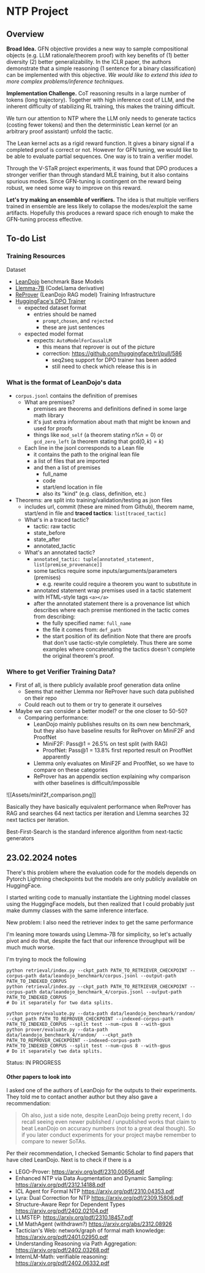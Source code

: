 # NTP Project

## Overview
**Broad Idea.** GFN objective provides a new way to sample compositional objects (e.g. LLM rationale/theorem proof) with key benefits of (1) better diversity (2) better generalizability. In the ICLR paper, the authors demonstrate that a simple reasoning (1 sentence for a binary classification) can be implemented with this objective. *We would like to extend this idea to more complex problems/inference techniques.*

**Implementation Challenge.** CoT reasoning results in a large number of tokens (long trajectory). Together with high inference cost of LLM, and the inherent difficulty of stabilizing RL training, this makes the training difficult.

We turn our attention to NTP where the LLM only needs to generate tactics (costing fewer tokens) and then the deterministic Lean kernel (or an arbitrary proof assistant) unfold the tactic.

The Lean kernel acts as a rigid reward function. It gives a binary signal if a completed proof is correct or not. However for GFN tuning, we would like to be able to evaluate partial sequences. One way is to train a verifier model.

Through the V-STaR project experiments, it was found that DPO produces a stronger verifier than through standard MLE training, but it also contains spurious modes. Since GFN-tuning is contingent on the reward being robust, we need some way to improve on this reward.

**Let's try making an ensemble of verifiers.** The idea is that multiple verifiers trained in ensemble are less likely to collapse the modes/exploit the same artifacts. Hopefully this produces a reward space rich enough to make the GFN-tuning process effective.

## To-do List

### Training Resources
Dataset
- [LeanDojo](https://leandojo.org) benchmark
Base Models
- [Llemma-7B](https://huggingface.co/EleutherAI/llemma_7b) (CodeLlama derivative)
- [ReProver](https://github.com/lean-dojo/ReProver) (LeanDojo RAG model)
Training Infrastructure
- [HuggingFace's DPO Trainer](https://huggingface.co/docs/trl/main/en/dpo_trainer)
	- expected dataset format
		- entries should be named 
			- `prompt`,`chosen`, and `rejected`
			- these are just sentences
	- expected model format
		- expects: `AutoModelForCausalLM`
			- this means that reprover is out of the picture
			- correction: https://github.com/huggingface/trl/pull/586
				- seq2seq support for DPO trainer has been added
				- still need to check which release this is in

### What is the format of LeanDojo's data
- `corpus.jsonl` contains the definition of premises
	- What are premises?
		- premises are theorems and definitions defined in some large math library
		- it's just extra information about math that might be known and used for proofs
		- things like `mod_self` (a theorem stating $n \% n = 0$) or `gcd_zero_left` (a theorem stating that $\text{gcd}(0,k) = k$)
	- Each line in the jsonl corresponds to a Lean file
		- it contains the path to the original lean file
		- a list of files that are imported
		- and then a list of premises
			- full_name
			- code
			- start/end location in file
			- also its "kind" (e.g. class, definition, etc.)
- Theorems: are split into training/validation/testing as json files
	- includes url, commit (these are mined from Github), theorem name, start/end in file and **traced tactics**: `list[traced_tactic]`
	- What's in a traced tactic?
		- tactic: raw tactic
		- state_before
		- state_after
		- annotated_tactic
	- What's an annotated tactic?
		- `annotated_tactic: tuple[annotated_statement, list[premise_provenance]]`
		- some tactics require some inputs/arguments/parameters (premises)
			- e.g. rewrite could require a theorem you want to substitute in
		- annotated statement wrap premises used in a tactic statement with HTML-style tags `<a></a>`
		- after the annotated  statement there is a provenance list which describes where each premise mentioned in the tactic comes from describing:
			- the fully specified name: `full_name`
			- the file it comes from: `def_path`
			- the start position of its definition
Note that there are proofs that don't use tactic-style completely.
Thus there are some examples where concatenating the tactics doesn't complete the original theorem's proof.
### Where to get Verifier Training Data?
- First of all, is there publicly available proof generation data online
	- Seems that neither Llemma nor ReProver have such data published on their repo
	- Could reach out to them or try to generate it ourselves
- Maybe we can consider a better model? or the one closer to 50-50?
	- Comparing performance:
		- LeanDojo mainly publishes results on its own new benchmark, but they also have baseline results for ReProver on MiniF2F and ProofNet
			- MiniF2F: Pass@1 = 26.5% on test split (with RAG)
			- ProofNet: Pass@1 = 13.8% first reported result on ProofNet apparently
		- Llemma only evaluates on MiniF2F and ProofNet, so we have to compare on these categories
		- ReProver has an appendix section explaining why comparison with other baselines is difficult/impossible

![[Assets/minif2f_comparison.png]]

Basically they have basically equivalent performance when ReProver has RAG and searches 64 next tactics per iteration and Llemma searches 32 next tactics per iteration.

Best-First-Search is the standard inference algorithm from next-tactic generators


## 23.02.2024 notes
There's this problem where the evaluation code for the models depends on Pytorch Lightning checkpoints but the models are only publicly available on HuggingFace.

I started writing code to manually instantiate the Lightning model classes using the HuggingFace models, but then realized that I could probably just make dummy classes with the same inference interface. 

New problem: I also need the retriever index to get the same performance

I'm leaning more towards using Llemma-7B for simplicity, so let's actually pivot and do that, despite the fact that our inference throughput will be much much worse.

I'm trying to mock the following

```
python retrieval/index.py --ckpt_path PATH_TO_RETRIEVER_CHECKPOINT --corpus-path data/leandojo_benchmark/corpus.jsonl --output-path PATH_TO_INDEXED_CORPUS
python retrieval/index.py --ckpt_path PATH_TO_RETRIEVER_CHECKPOINT --corpus-path data/leandojo_benchmark_4/corpus.jsonl --output-path PATH_TO_INDEXED_CORPUS
# Do it separately for two data splits.

python prover/evaluate.py --data-path data/leandojo_benchmark/random/  --ckpt_path PATH_TO_REPROVER_CHECKPOINT --indexed-corpus-path PATH_TO_INDEXED_CORPUS --split test --num-cpus 8 --with-gpus
python prover/evaluate.py --data-path data/leandojo_benchmark_4/random/  --ckpt_path PATH_TO_REPROVER_CHECKPOINT --indexed-corpus-path PATH_TO_INDEXED_CORPUS --split test --num-cpus 8 --with-gpus
# Do it separately two data splits.
```

Status: IN PROGRESS
#### Other papers to look into
I asked one of the authors of LeanDojo for the outputs to their experiments. They told me to contact another author but they also gave a recommendation: 
> Oh also, just a side note, despite LeanDojo being pretty recent, I do recall seeing even newer published / unpublished works that claim to beat LeanDojo on accuracy numbers (not to a great deal though). So if you later conduct experiments for your project maybe remember to compare to newer SoTAs.

Per their recommendation, I checked Semantic Scholar to find papers that have cited LeanDojo.
Next is to check if there is a 
- LEGO-Prover: https://arxiv.org/pdf/2310.00656.pdf
- Enhanced NTP via Data Augmentation and Dynamic Sampling: https://arxiv.org/pdf/2312.14188.pdf
- ICL Agent for Formal NTP https://arxiv.org/pdf/2310.04353.pdf
- Lyra: Dual Correction for NTP https://arxiv.org/pdf/2309.15806.pdf
- Structure-Aware Repr for Dependent Types https://arxiv.org/pdf/2402.02104.pdf
- LLMSTEP: https://arxiv.org/pdf/2310.18457.pdf
- LM MathAgent (withdrawn?) https://arxiv.org/abs/2312.08926
- Tactician's Web: network/graph of formal math knowledge: https://arxiv.org/pdf/2401.02950.pdf
- Understanding Reasoning via Path Aggregation: https://arxiv.org/pdf/2402.03268.pdf
- InternLM-Math: verifiable reasoning: https://arxiv.org/pdf/2402.06332.pdf
